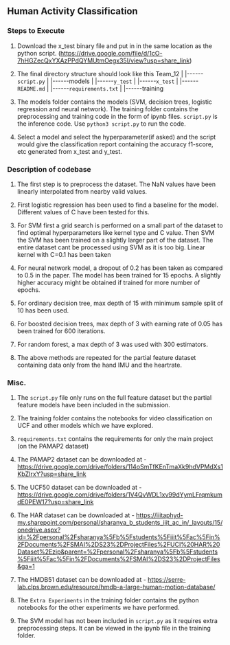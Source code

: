 ## Human Activity Classification

### Steps to Execute
1) Download the x_test binary file and put in in the same location as the python script. 
(https://drive.google.com/file/d/1cO-7hHGZecQxYXAzPPdQYMUtmOegx35I/view?usp=share_link)

2) The final directory structure should look like this
Team_12
|
|------ ``script.py``
|
|------models
|
|------``y_test``
|
|------``x_test``
|
|------``README.md``
|
|------``requirements.txt``
|
|------training

3) The models folder contains the models (SVM, decision trees, logistic regression and neural network). The training folder contains the preprocessing and training code in the form of ipynb files. ``script.py`` is the inference code. Use ``python3 script.py`` to run the code.
4) Select a model and select the hyperparameter(if asked) and the script would give the classification report containing the accuracy f1-score, etc generated from x_test and y_test.

### Description of codebase
1) The first step is to preprocess the dataset. The NaN values have been linearly interpolated from nearby valid values.

2) First logistic regression has been used to find a baseline for the model. Different values of C have been tested for this.

3) For SVM first a grid search is performed on a small part of the dataset to find optimal hyperparameters like kernel type and C value. Then SVM the SVM has been trained on a slightly larger part of the dataset. The entire dataset cant be processed using SVM as it is too big. Linear kernel with C=0.1 has been taken

4) For neural network model, a dropout of 0.2 has been taken as compared to 0.5 in the paper. The model has been trained for 15 epochs. A slightly  higher accuracy might be obtained if trained for more number of epochs.

5) For ordinary decision tree, max depth of 15 with minimum sample split of 10 has been used.

6) For boosted decision trees, max depth of 3 with earning rate of 0.05 has been trained for 600 iterations.

7) For random forest, a max depth of 3 was used with 300 estimators.

8) The above methods are repeated for the partial feature dataset containing data only from the hand IMU and the heartrate.



### Misc.
1) The ``script.py`` file only runs on the full feature dataset but the partial feature models have been included in the submission.

2) The training folder contains the notebooks for video classification on UCF and other models which we have explored.

3) ``requirements.txt`` contains the requirements for only the main project (on the PAMAP2 dataset)

4) The PAMAP2 dataset can be downloaded at - https://drive.google.com/drive/folders/114oSmTfKEnTmaXk9hdVPMdXs1KbZIrxY?usp=share_link

5) The UCF50 dataset can be downloaded at - https://drive.google.com/drive/folders/1V4QvWDL1xv99dYymLFrqmkumdE0PEW17?usp=share_link

6) The HAR dataset can be downloaded at - https://iiitaphyd-my.sharepoint.com/personal/sharanya_b_students_iiit_ac_in/_layouts/15/onedrive.aspx?id=%2Fpersonal%2Fsharanya%5Fb%5Fstudents%5Fiiit%5Fac%5Fin%2FDocuments%2FSMAI%2DS23%2DProjectFiles%2FUCI%20HAR%20Dataset%2Ezip&parent=%2Fpersonal%2Fsharanya%5Fb%5Fstudents%5Fiiit%5Fac%5Fin%2FDocuments%2FSMAI%2DS23%2DProjectFiles&ga=1

7) The HMDB51 dataset can be downloaded at - https://serre-lab.clps.brown.edu/resource/hmdb-a-large-human-motion-database/

8) The ``Extra Experiments`` in the training folder contains the python notebooks for the other experiments we have performed.

9) The SVM model has not been included in ``script.py`` as it requires extra preprocessing steps. It can be viewed in the ipynb file in the training folder.


